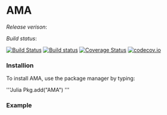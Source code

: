 # AMA

*Release verison*:

*Build status*:

[![Build Status](https://travis-ci.org/es335mathwiz/AMA.jl.svg?branch=develop)](https://travis-ci.org/es335mathwiz/AMA.jl)
[![Build status](https://ci.appveyor.com/api/projects/status/kh7w0y6d1652t0by/branch/develop?svg=true)](https://ci.appveyor.com/project/GaryAnderson/ama-jl/branch/develop)
[![Coverage Status](https://coveralls.io/repos/es335mathwiz/AMA.jl/badge.svg?branch=develop&service=github)](https://coveralls.io/github/es335mathwiz/AMA.jl?branch=develop)
[![codecov.io](http://codecov.io/github/es335mathwiz/AMA.jl/coverage.svg?branch=develop)](http://codecov.io/github/es335mathwiz/AMA.jl?branch=master)

### Installion

To install AMA, use the package manager by typing:

'''Julia
Pkg.add("AMA")
'''

### Example
